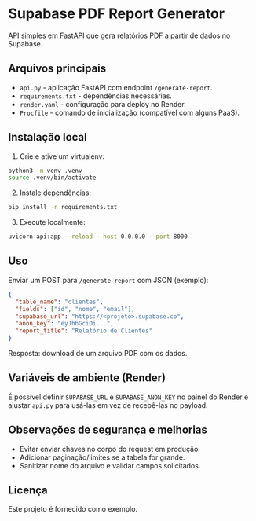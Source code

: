 # Supabase PDF Report Generator

API simples em FastAPI que gera relatórios PDF a partir de dados no Supabase.

## Arquivos principais
- `api.py` - aplicação FastAPI com endpoint `/generate-report`.
- `requirements.txt` - dependências necessárias.
- `render.yaml` - configuração para deploy no Render.
- `Procfile` - comando de inicialização (compatível com alguns PaaS).

## Instalação local
1. Crie e ative um virtualenv:

```bash
python3 -m venv .venv
source .venv/bin/activate
```

2. Instale dependências:

```bash
pip install -r requirements.txt
```

3. Execute localmente:

```bash
uvicorn api:app --reload --host 0.0.0.0 --port 8000
```

## Uso
Enviar um POST para `/generate-report` com JSON (exemplo):

```json
{
  "table_name": "clientes",
  "fields": ["id", "nome", "email"],
  "supabase_url": "https://<projeto>.supabase.co",
  "anon_key": "eyJhbGciOi...",
  "report_title": "Relatório de Clientes"
}
```

Resposta: download de um arquivo PDF com os dados.

## Variáveis de ambiente (Render)
É possível definir `SUPABASE_URL` e `SUPABASE_ANON_KEY` no painel do Render e ajustar `api.py` para usá-las em vez de recebê-las no payload.

## Observações de segurança e melhorias
- Evitar enviar chaves no corpo do request em produção.
- Adicionar paginação/limites se a tabela for grande.
- Sanitizar nome do arquivo e validar campos solicitados.

## Licença
Este projeto é fornecido como exemplo.
